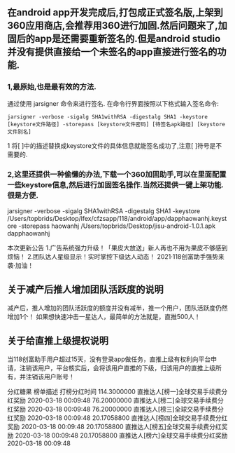 ## 在android app开发完成后,打包成正式签名版,上架到360应用商店,会推荐用360进行加固.然后问题来了,加固后的app是还需要重新签名的.但是android studio并没有提供直接给一个未签名的app直接进行签名的功能.

### 1,最原始,也是最有效的方法.
通过使用 jarsigner 命令来进行签名.
在命令行界面按照以下格式输入签名命令:

    jarsigner -verbose -sigalg SHA1withRSA -digestalg SHA1 -keystore [keystore文件路径] -storepass [keystore文件密码] [待签名apk路径] [keystore文件别名]
1
将[ ]中的描述替换成keystore文件的具体信息就能签名成功了,注意[ ]符号是不需要的.

### 2,这里还提供一种偷懒的办法,下载一个360加固助手,可以在里面配置一些keystore信息,然后进行加固签名操作.当然还提供一键上架功能.很是方便.

jarsigner -verbose -sigalg SHA1withRSA -digestalg SHA1 -keystore /Users/topbrids/Desktop/lfex/cfzsapp/118/android/app/dapphaowanhj.keystore -storepass haowanhj /Users/topbrids/Desktop/jisu-android-1.0.1.apk dapphaowanhj

本次更新公告
1.广告系统强力升级！「果皮大放送」新人再也不用为果皮不够感到烦恼！
2.团队达人星级显示！实时掌控下级达人动态！
2021·118创富助手强势来袭·加油！

## 关于减产后推人增加团队活跃度的说明

减产后，推人增加的团队活跃度的额度并没有减半，推一个用户，团队活跃度仍然增加1个！
如果想快速冲击一星达人，最简单的方法就是，直推500人！

## 关于给直推上级提权说明

当118创富助手用户超过15天，没有登录app做任务，直推上级有权利向平台申请，注销该用户，平台核实后，会将该用户直推的下级，归该用户的直推上级所有，并注销该用户账号！

分红糖果      榜单描述                           打榜分红时间
114.3000000 直推达人[榜一]全球交易手续费分红奖励	2020-03-18 00:09:48
76.20000000	直推达人[榜二]全球交易手续费分红奖励	2020-03-18 00:09:48
76.20000000	直推达人[榜三]全球交易手续费分红奖励	2020-03-18 00:09:48
20.17058800	直推达人[榜四]全球交易手续费分红奖励	2020-03-18 00:09:48
20.17058800	直推达人[榜五]全球交易手续费分红奖励	2020-03-18 00:09:48
20.17058800	直推达人[榜六]全球交易手续费分红奖励	2020-03-18 00:09:48

